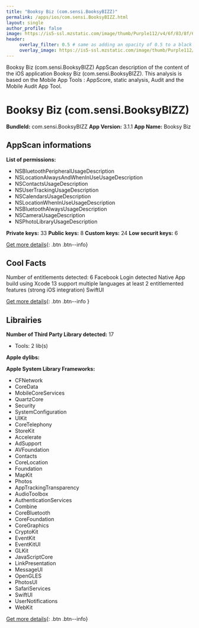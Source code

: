 ```yaml
---
title: "Booksy Biz (com.sensi.BooksyBIZZ)"
permalink: /apps/ios/com.sensi.BooksyBIZZ.html
layout: single
author_profile: false
image: https://is5-ssl.mzstatic.com/image/thumb/Purple112/v4/6f/83/8f/6f838fce-3cfc-9c7f-19ad-4939bb2c973b/AppIcon-1x_U007emarketing-0-5-0-85-220.png/512x512bb.jpg
header: 
     overlay_filter: 0.5 # same as adding an opacity of 0.5 to a black background
     overlay_image: https://is5-ssl.mzstatic.com/image/thumb/Purple112/v4/6f/83/8f/6f838fce-3cfc-9c7f-19ad-4939bb2c973b/AppIcon-1x_U007emarketing-0-5-0-85-220.png/512x512bb.jpg
---
```

Booksy Biz (com.sensi.BooksyBIZZ) AppScan description of the content of the iOS application Booksy Biz (com.sensi.BooksyBIZZ). This analysis is based on the Mobile App Tools : AppScore, static analysis, Audit and the Mobile Audit App Tool.

# Booksy Biz (com.sensi.BooksyBIZZ)

**BundleId:** com.sensi.BooksyBIZZ
**App Version:** 3.1.1
**App Name:** Booksy Biz


## AppScan informations 

**List of permissions:** 
- NSBluetoothPeripheralUsageDescription
- NSLocationAlwaysAndWhenInUseUsageDescription
- NSContactsUsageDescription
- NSUserTrackingUsageDescription
- NSCalendarsUsageDescription
- NSLocationWhenInUseUsageDescription
- NSBluetoothAlwaysUsageDescription
- NSCameraUsageDescription
- NSPhotoLibraryUsageDescription
  
  
**Private keys:** 33
**Public keys:** 8
**Custom keys:** 24
**Low securit keys:** 6
  
[Get more details](/pricing.html){: .btn .btn--info}

## Cool Facts

Number of entitlements detected: 6
Facebook Login detected
Native App
build using Xcode 13
support multiple languages
at least 2 entitlemented features (strong iOS integration)
SwiftUI
  
[Get more details](/pricing.html){: .btn .btn--info }

## Librairies 
**Number of Third Party Library detected:** 17
- Tools: 2 lib(s)


**Apple dylibs:**


**Apple System Library Frameworks:**
- CFNetwork
- CoreData
- MobileCoreServices
- QuartzCore
- Security
- SystemConfiguration
- UIKit
- CoreTelephony
- StoreKit
- Accelerate
- AdSupport
- AVFoundation
- Contacts
- CoreLocation
- Foundation
- MapKit
- Photos
- AppTrackingTransparency
- AudioToolbox
- AuthenticationServices
- Combine
- CoreBluetooth
- CoreFoundation
- CoreGraphics
- CryptoKit
- EventKit
- EventKitUI
- GLKit
- JavaScriptCore
- LinkPresentation
- MessageUI
- OpenGLES
- PhotosUI
- SafariServices
- SwiftUI
- UserNotifications
- WebKit


  
[Get more details](/pricing.html){: .btn .btn--info}


